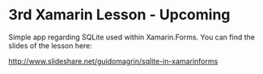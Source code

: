 # 3rd Xamarin Lesson - Upcoming
Simple app regarding SQLite used within Xamarin.Forms. You can find the slides of the lesson here:

http://www.slideshare.net/guidomagrin/sqlite-in-xamarinforms